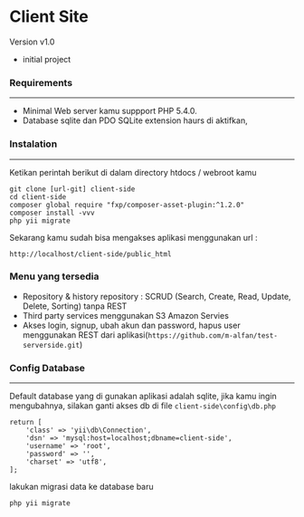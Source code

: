 Client Site
===============

Version v1.0
- initial project

### Requirements
----------------
- Minimal Web server kamu suppport PHP 5.4.0.
- Database sqlite dan PDO SQLite extension haurs di aktifkan,

### Instalation
---------------
Ketikan perintah berikut di dalam directory htdocs / webroot kamu
```
git clone [url-git] client-side
cd client-side
composer global require "fxp/composer-asset-plugin:^1.2.0"
composer install -vvv
php yii migrate
```
Sekarang kamu sudah bisa mengakses aplikasi menggunakan url :
```
http://localhost/client-side/public_html
```

### Menu yang tersedia
- Repository & history repository : SCRUD (Search, Create, Read, Update, Delete, Sorting) tanpa REST
- Third party services menggunakan S3 Amazon Servies
- Akses login, signup, ubah akun dan password, hapus user menggunakan REST dari aplikasi(`https://github.com/m-alfan/test-serverside.git`)

### Config Database
-------------------
Default database yang di gunakan aplikasi adalah sqlite, jika kamu ingin mengubahnya, silakan ganti akses db di file `client-side\config\db.php`
```
return [
    'class' => 'yii\db\Connection',
    'dsn' => 'mysql:host=localhost;dbname=client-side',
    'username' => 'root',
    'password' => '',
    'charset' => 'utf8',
];
```
lakukan migrasi data ke database baru
```
php yii migrate
```